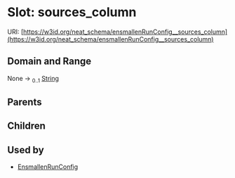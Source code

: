 
# Slot: sources_column




URI: [https://w3id.org/neat_schema/ensmallenRunConfig__sources_column](https://w3id.org/neat_schema/ensmallenRunConfig__sources_column)


## Domain and Range

None &#8594;  <sub>0..1</sub> [String](types/String.md)

## Parents


## Children


## Used by

 * [EnsmallenRunConfig](EnsmallenRunConfig.md)
